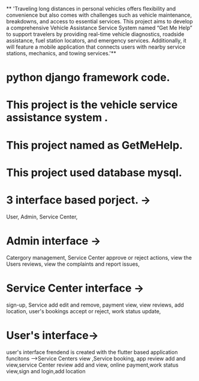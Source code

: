  **  'Traveling long distances in personal vehicles offers flexibility and convenience but also comes 
with challenges such as vehicle maintenance, breakdowns, and access to essential services. This 
project aims to develop a comprehensive Vehicle Assistance Service System named “Get Me 
Help” to support travelers by providing real-time vehicle diagnostics, roadside assistance, fuel 
station locators, and emergency services. Additionally, it will feature a mobile application that 
connects users with nearby service stations, mechanics, and towing services.'**
 
# python django framework code. 
# This project is the vehicle service assistance system .
# This project named as GetMeHelp.
# This project used database mysql.
# 3 interface based porject. ->
 User, Admin, Service Center, 
# Admin interface ->
Catergory management,
Service Center approve or reject actions,
view the Users reviews,
view the complaints and report issues,
# Service Center interface ->
sign-up,
Service add edit and remove,
payment view,
view reviews,
add location,
user's bookings accept or reject,
work status update,
# User's interface->
user's interface frendend is created with the flutter based application
funcitons -->Service Centers view ,Service booking, app review add and view,service Center review add and view, online payment,work status view,sign and login,add location



